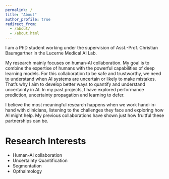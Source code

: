 ```yaml
---
permalink: /
title: "About"
author_profile: true
redirect_from: 
  - /about/
  - /about.html
---
```


I am a PhD student working under the supervision of Asst.-Prof. Christian Baumgartner in the Lucerne Medical AI Lab.

My research mainly focuses on human-AI collaboration. My goal is to combine the expertise of humans with the powerful capabilities of deep learning models. For this collaboration to be safe and trustworthy, we need to understand when AI systems are uncertain or likely to make mistakes. That’s why I aim to develop better ways to quantify and understand uncertainty in AI. In my past projects, I have explored performance prediction, uncertainty propagation and learning to defer.

I believe the most meaningful research happens when we work hand-in-hand with clinicians, listening to the challenges they face and exploring how AI might help. My previous collaborations have shown just how fruitful these partnerships can be.

Research Interests
======

- Human-AI collaboration
- Uncertainty Quantification
- Segmentation
- Opthalmology
